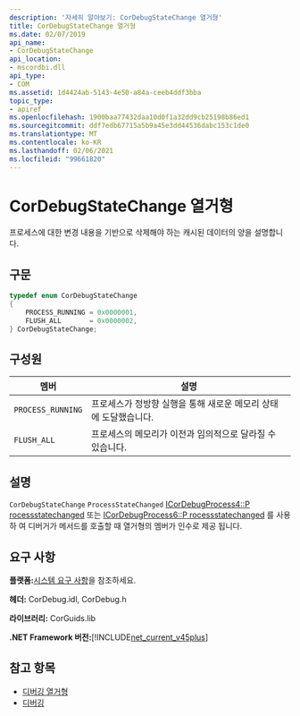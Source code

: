 ```yaml
---
description: '자세히 알아보기: CorDebugStateChange 열거형'
title: CorDebugStateChange 열거형
ms.date: 02/07/2019
api_name:
- CorDebugStateChange
api_location:
- mscordbi.dll
api_type:
- COM
ms.assetid: 1d4424ab-5143-4e50-a84a-ceeb4ddf3bba
topic_type:
- apiref
ms.openlocfilehash: 1900baa77432daa10d0f1a32dd9cb25198b86ed1
ms.sourcegitcommit: ddf7edb67715a5b9a45e3dd44536dabc153c1de0
ms.translationtype: MT
ms.contentlocale: ko-KR
ms.lasthandoff: 02/06/2021
ms.locfileid: "99661820"
---
```

# <a name="cordebugstatechange-enumeration"></a>CorDebugStateChange 열거형

프로세스에 대한 변경 내용을 기반으로 삭제해야 하는 캐시된 데이터의 양을 설명합니다.

## <a name="syntax"></a>구문

```cpp
typedef enum CorDebugStateChange
{
    PROCESS_RUNNING = 0x0000001,
    FLUSH_ALL       = 0x0000002,
} CorDebugStateChange;
```

## <a name="members"></a>구성원

| 멤버            | 설명                                                              |
| ----------------- | ------------------------------------------------------------------------ |
| `PROCESS_RUNNING` | 프로세스가 정방향 실행을 통해 새로운 메모리 상태에 도달했습니다.            |
| `FLUSH_ALL`       | 프로세스의 메모리가 이전과 임의적으로 달라질 수 있습니다. |

## <a name="remarks"></a>설명

 `CorDebugStateChange` `ProcessStateChanged` [ICorDebugProcess4::P rocessstatechanged](icordebugprocess4-processstatechanged-method.md) 또는 [ICorDebugProcess6::P rocessstatechanged](icordebugprocess6-processstatechanged-method.md) 를 사용 하 여 디버거가 메서드를 호출할 때 열거형의 멤버가 인수로 제공 됩니다.

## <a name="requirements"></a>요구 사항

 **플랫폼:**[시스템 요구 사항](../../get-started/system-requirements.md)을 참조하세요.

 **헤더:** CorDebug.idl, CorDebug.h

 **라이브러리:** CorGuids.lib

 **.NET Framework 버전:**[!INCLUDE[net_current_v45plus](../../../../includes/net-current-v20plus-md.md)]

## <a name="see-also"></a>참고 항목

- [디버깅 열거형](debugging-enumerations.md)
- [디버깅](index.md)
